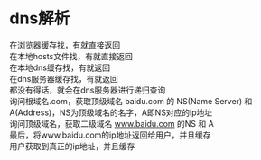 # dns解析

在浏览器缓存找，有就直接返回  
在本地hosts文件找，有就直接返回  
在本地dns缓存找，有就返回  
在dns服务器缓存找，有就返回  
都没有得话，就会在dns服务器进行递归查询  
询问根域名.com，获取顶级域名 baidu.com 的 NS(Name Server) 和 A(Address)，NS为顶级域名的名字，A即NS对应的ip地址  
询问顶级域名，获取二级域名 www.baidu.com 的NS 和 A  
最后，将www.baidu.com的ip地址返回给用户，并且缓存  
用户获取到真正的ip地址，并且缓存  

